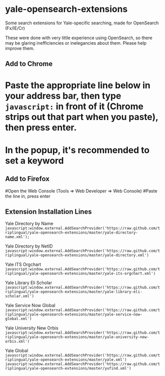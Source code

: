 yale-opensearch-extensions
==========================

Some search extensions for Yale-specific searching, made for OpenSearch (Fx/IE/Cr)

These were done with very little experience using OpenSearch, so there may be glaring inefficiencies or inelegancies about them. Please help improve them.


Add to Chrome
-------------

# Paste the appropriate line below in your address bar, then type `javascript:` in front of it (Chrome strips out that part when you paste), then press enter.
# In the popup, it's recommended to set a keyword


Add to Firefox
--------------

#Open the Web Console (Tools => Web Developer => Web Console)
#Paste the line in, press enter


Extension Installation Lines
-------

Yale Directory by Name
`javascript:window.external.AddSearchProvider('https://raw.github.com/triplingual/yale-opensearch-extensions/master/yale-directory-name.xml');`

Yale Directory by NetID
`javascript:window.external.AddSearchProvider('https://raw.github.com/triplingual/yale-opensearch-extensions/master/yale-directory.xml')`

Yale ITS Orgchart
`javascript:window.external.AddSearchProvider('https://raw.github.com/triplingual/yale-opensearch-extensions/master/yale-its-orgchart.xml')`

Yale Library Eli Scholar
`javascript:window.external.AddSearchProvider('https://raw.github.com/triplingual/yale-opensearch-extensions/master/yale-library-eli-scholar.xml')`

Yale Service Now Global
`javascript:window.external.AddSearchProvider('https://raw.github.com/triplingual/yale-opensearch-extensions/master/yale-service-now-global.xml')`

Yale University New Orbis
`javascript:window.external.AddSearchProvider('https://raw.github.com/triplingual/yale-opensearch-extensions/master/yale-university-new-orbis.xml')`

Yale Global
`javascript:window.external.AddSearchProvider('https://raw.github.com/triplingual/yale-opensearch-extensions/master/yale.xml')`
`javascript:window.external.AddSearchProvider('https://raw.github.com/triplingual/yale-opensearch-extensions/master/yufind.xml')`
